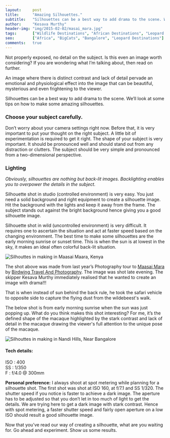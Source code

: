```yaml
---
layout:     post
title:      "Amazing Silhouettes."
subtitle:   "Silhouettes can be a best way to add drama to the scene. We’ll look at some tips on how to make some amazing silhouettes."
author:     "Kesava Murthy"
header-img: "img/2015-02-02/masai_mara.jpg"
tags:       ["Wildlife Destinations", "African Destinations", "Leopard Destinations", "Maasai Maara", "Tips and Tricks", "Bangalore Wildlife"]
seo:		["Africa", "BigCats", "Bangalore", "Leopard Destinations"]
comments:   true
---
```



<p>Not properly exposed, no detail on the subject. Is this even an image worth considering? If you are wondering what I’m talking about, then read on further. </p>

<p>An image where there is distinct contrast and lack of detail pervade an emotional and physiological effect into the image that can be beautiful, mysterious and even frightening to the viewer.</p>

<p>Silhouettes can be a best way to add drama to the scene. We’ll look at some tips on how to make some amazing silhouettes. </p>

<h3>Choose your subject carefully.</h3>

<p>	Don’t worry about your camera settings right now. Before that, it is very important to put your thought on the right subject. A little bit of experimentation is required to get it right. The shape of your subject is very important. It should be pronounced well and should stand out from any distraction or clutters. The subject should be very simple and pronounced from a two-dimensional perspective.</p>

<h3>Lighting</h3>

<p><em>Obviously, silhouettes are nothing but back-lit images. Backlighting enables you to overpower the details in the subject. </em></p>

<p>Silhouette shot in studio (controlled environment) is very easy. You just need a solid background and right equipment to create a silhouette image. Hit the background with the lights and keep it away from the frame. The subject stands out against the bright background hence giving you a good silhouette image.</p>

<p>Silhouette shot in wild (uncontrolled environment) is very difficult. It requires one to ascertain the situation and act at faster speed based on the changing environment. The best time to make some silhouettes are the early morning sunrise or sunset time. This is when the sun is at lowest in the sky, it makes an ideal often colorful back-lit situation.</p>

<img src="{{ site.baseurl }}/img/2015-02-02/masai_mara.jpg"  alt="Silhouttes in making in Maasai Maara, Kenya">


<p>The shot above was made from last year’s Photography tour to <a href="http://www.wilderhood.com/destination/Masai%20Mara" target="_blank">Maasai Mara</a> by <a href="http://www.wilderhood.com/organizer/Birdwing%20Photography" target="_blank">Birdwing Travel And Photography</a>. The image was shot late evening. The skipper <a href="{{ site.baseurl }}/authors/Kesava Murthy" style="text-decoration:none">Kesava Murthy</a> immediately realised that he wanted to create an image with drama!!! </p>

<p>That is when instead of sun behind the back rule, he took the safari vehicle to opposite side to capture the flying dust from the wildebeest's walk.</p>

<p>The below shot is from early morning sunrise when the sun was just popping up. What do you think makes this shot interesting? For me, it’s the defined shape of the macaque highlighted by the stark contrast and lack of detail in the  macaque drawing the viewer's full attention to the unique pose of the macaque.</p>

<img src="{{ site.baseurl }}/img/2015-02-02/masai_mara1.jpg"  alt="Silhouttes in making in Nandi Hills, Near Bangalore">

<h4>Tech details:</h4>
<p>ISO : 400<br>
SS : 1/350<br>
F : f/4.0 @ 300mm</p>

<p><strong>Personal preference:</strong> I always shoot at spot metering while planning for a silhouette shot. The first shot was shot at ISO 160, at f/7.1 and SS 1/320. The shutter speed if you notice is faster to achieve a dark image. The aperture has to be adjusted so that you don’t let in too much of light to get the details. We are trying here to get a dark image with stark contrast. Hence with spot metering, a faster shutter speed and fairly open aperture on a low ISO should result a good silhouette image. </p>

<p>Now that you’ve read our way of creating a silhouette, what are you waiting for. Go ahead and experiment. Show us some results. </p>